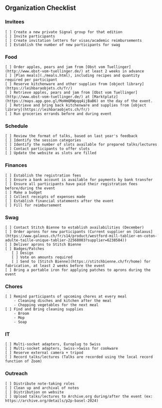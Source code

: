 
## Organization Checklist

### Invitees

    [ ] Create a new private Signal group for that edition
    [ ] Invite participants
    [ ] Create invitation letters for visas/academic reimbursements
    [ ] Establish the number of new participants for swag

### Food

    [ ] Order apples, pears and jam from [Obst vom Tuellinger](http://www.obst-vom-tuellinger.de/) at least 2 weeks in advance
    [ ] [Plan meals](./meals.html), including recipes and quantity required per participant
    [ ] Reserve kitchenware and other supplies from [object library](https://leihbaraobjets.ch/fr/)
    [ ] Retrieve apples, pears and jam from [Obst vom Tuellinger](http://www.obst-vom-tuellinger.de/) at [Marktplatz](https://maps.app.goo.gl/MoHmQRWpqq4ijBaB6) on the day of the event.
    [ ] Retrieve and bring back kitchenware and supplies from [object library](https://leihbaraobjets.ch/fr/)
    [ ] Run groceries errands before and during event

### Schedule

    [ ] Review the format of talks, based on last year's feedback
    [ ] Identify the session categories
    [ ] Identify the number of slots available for prepared talks/lectures
    [ ] Contact participants to offer slots
    [ ] Update the website as slots are filled

### Finances

    [ ] Establish the registration fees
    [ ] Ensure a bank account is available for payments by bank transfer 
    [ ] Ensure all participants have paid their registration fees before/during the event
    [ ] Make a budget 
    [ ] Collect receipts of expenses made
    [ ] Establish financial statements after the event
    [ ] Fill for reimbursement

### Swag

    [ ] Contact Stitch Bienne to establish availabilities (December)
    [ ] Order aprons for new participants (Current supplier on [Galaxus](https://www.galaxus.ch/fr/s14/product/westford-mill-tablier-en-coton-adulte-taille-unique-tablier-22568003?supplier=6238584))
    [ ] Deliver aprons to Stitch Bienne
    [ ] Badges/Patches
       [ ] Design
       [ ] Vote on amounts required
       [ ] Send to [Stitch Bienne](https://stitchbienne.ch/fr/home) for fabrication, at least 2 weeks before the event
    [ ] Bring a portable iron for applying patches to aprons during the event

### Chores

    [ ] Remind participants of upcoming chores at every meal
        - Cleaning disches and kitchen after the meal
        - Chopping vegetables for the next meal
    [ ] Find and Bring cleaning supplies
        - Broom
        - Mop
        - Soap

### IT
    
    [ ] Multi-socket adapters, Europlug to Swiss
    [ ] Multi-socket adapters, Swiss->Swiss for cookware
    [ ] Reserve external camera + tripod
    [ ] Record talks/lectures (Talks are recorded using the local record function of Zoom)

### Outreach
 
    [ ] Distribute note-taking roles
    [ ] Clean up and archival of notes
    [ ] Distribution on website 
    [ ] Upload talks/lectures to Archive.org during/after the event (ex: https://archive.org/details/p2p-basel-2024)
